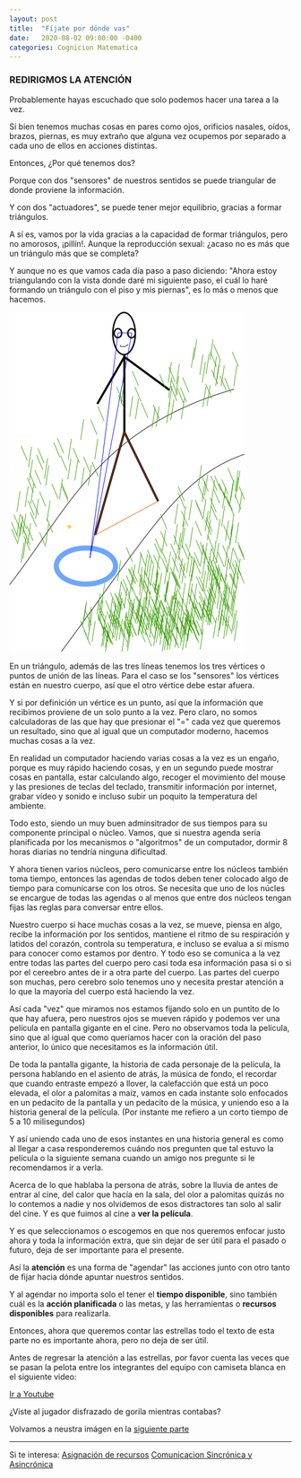 ```yaml
---
layout: post
title:  "Fíjate por dónde vas"
date:   2020-08-02 09:00:00 -0400
categories: Cognicion Matematica
---
```


<a name="2"></a>
### REDIRIGMOS LA ATENCIÓN

Probablemente hayas escuchado que solo podemos hacer una tarea a la vez. 

Si bien tenemos muchas cosas en pares como ojos, orificios nasales, oídos, brazos, piernas, es muy extraño que alguna vez ocupemos por separado a cada uno de ellos en acciones distintas. 

Entonces, ¿Por qué tenemos dos? 

Porque con dos "sensores" de nuestros sentidos se puede triangular de donde proviene la información. 

Y con dos "actuadores", se puede tener mejor equilibrio, gracias a formar triángulos.

A sí es, vamos por la vida gracias a la capacidad de formar triángulos, pero no amorosos, ¡pillín!. Aunque la reproducción sexual: ¿acaso no es más que un triángulo más que se completa?

Y aunque no es que vamos cada día paso a paso diciendo: "Ahora estoy triangulando con la vista donde daré mi siguiente paso, el cuál lo haré formando un triángulo con el piso y mis piernas", es lo más o menos que hacemos.

![hombrecito](/img/caminar.png)


En un triángulo, además de las tres líneas tenemos los tres vértices o puntos de unión de las líneas. Para el caso se los "sensores" los vértices están en nuestro cuerpo, así que el otro vértice debe estar afuera. 

Y si por definición un vértice es un punto, así que la información que recibimos proviene de un solo punto a la vez. Pero claro, no somos calculadoras de las que hay que presionar el "=" cada vez que queremos un resultado, sino que al igual que un computador moderno, hacemos muchas cosas a la vez.

En realidad un computador haciendo varias cosas a la vez es un engaño, porque es muy rápido haciendo cosas, y en un segundo puede mostrar cosas en pantalla, estar calculando algo, recoger el movimiento del mouse y las presiones de teclas del teclado, transmitir información por internet, grabar vídeo y sonido e incluso subir un poquito la temperatura del ambiente. 

Todo esto, siendo un muy buen adminsitrador de sus tiempos para su componente principal o núcleo. Vamos, que si nuestra agenda sería planificada por los mecanismos o "algoritmos" de un computador, dormir 8 horas diarias no tendría ninguna dificultad. 

Y ahora tienen varios núcleos, pero comunicarse entre los núcleos también toma tiempo, entonces las agendas de todos deben tener colocado algo de tiempo para comunicarse con los otros. Se necesita que uno de los núcles se encargue de todas las agendas o al menos que entre dos núcleos tengan fijas las reglas para conversar entre ellos. 

Nuestro cuerpo si hace muchas cosas a la vez, se mueve, piensa en algo, recibe la información por los sentidos, mantiene el ritmo de su respiración y latidos del corazón, controla su temperatura, e incluso se evalua a si mismo para conocer como estamos por dentro. Y todo eso se comunica a la vez entre todas las partes del cuerpo pero casi toda esa información pasa si o si por el cereebro antes de ir a otra parte del cuerpo. Las partes del cuerpo son muchas, pero cerebro solo tenemos uno y necesita prestar atención a lo que la mayoría del cuerpo está haciendo la vez.

Así cada "vez" que miramos nos estamos fijando solo en un puntito de lo que hay afuera, pero nuestros ojos se mueven rápido y podemos ver una película en pantalla gigante en el cine. Pero no observamos toda la película, sino que al igual que como queríamos hacer con la oración del paso anterior, lo único que necesitamos es la información útil. 

De toda la pantalla gigante, la historia de cada personaje de la película, la persona hablando en el asiento de atrás, la música de fondo, el recordar que cuando entraste empezó a llover, la calefacción que está un poco elevada, el olor a palomitas a maíz, vamos en cada instante solo enfocados en un pedacito de la pantalla y un pedacito de la música, y uniendo eso a la historia general de la película. (Por instante me refiero a un corto tiempo de 5 a 10 milisegundos)  

Y así uniendo cada uno de esos instantes en una historia general es como al llegar a casa responderemos cuándo nos pregunten que tal estuvo la película o la siguiente semana cuando un amigo nos pregunte si le recomendamos ir a verla.

Acerca de lo que hablaba la persona de atrás, sobre la lluvia de antes de entrar al cine, del calor que hacía en la sala, del olor a palomitas quizás no lo contemos a nadie y nos olvidemos de esos distractores tan solo al salir del cine. Y es que fuimos al cine a __ver la película__.

Y es que seleccionamos o escogemos en que nos queremos enfocar justo ahora y toda la información extra, que sin dejar de ser útil para el pasado o futuro, deja de ser importante para el presente. 

Así la **atención** es una forma de "agendar" las acciones junto con otro tanto de fijar hacia dónde apuntar nuestros sentidos.

Y al agendar no importa solo el tener el **tiempo disponible**, sino también cuál es la **acción planificada** o las metas, y las herramientas o **recursos disponibles** para realizarla.

Entonces, ahora que queremos contar las estrellas todo el texto de esta parte no es importante ahora, pero no deja de ser útil.

Antes de regresar la atención a las estrellas, por favor cuenta las veces que se pasan la pelota entre los integrantes del equipo con camiseta blanca en el siguiente video:


[Ir a Youtube](https://www.youtube.com/watch?v=vJG698U2Mvo)


¿Viste al jugador disfrazado de gorila mientras contabas? 

Volvamos a neustra imágen en la [siguiente parte](/cognicion/matematica/2020/08/02/Math3.html)

------
Si te interesa:
[Asignación de recursos](linkAsignacion)
[Comunicacion Sincrónica y Asincrónica](linkComunicacion)



